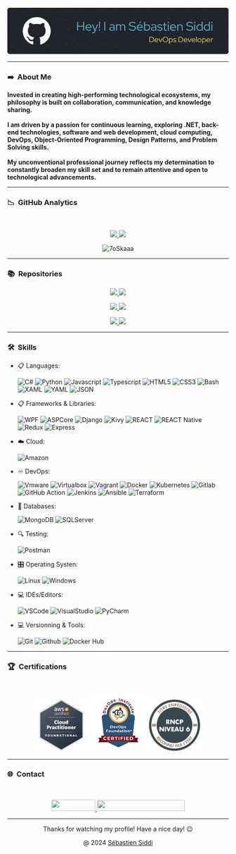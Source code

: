 ![Header](./github-header-image.png)

----
### ➡️ &nbsp;About Me

<div>
<p>
    <strong>
            Invested in creating high-performing technological ecosystems, my philosophy is built on collaboration, communication, and knowledge sharing.<br><br>
            I am driven by a passion for continuous learning, exploring .NET, back-end technologies, software and web development, cloud computing, DevOps, Object-Oriented Programming, Design Patterns, and Problem Solving skills.
            <br><br>
            My unconventional professional journey reflects my determination to constantly broaden my skill set and to remain attentive and open to technological advancements.
    </strong>
</p>
</div>

----
### 📉 &nbsp;GitHub Analytics

<br/>
<p align="center">
    <a href="https://github.com/sebastiensiddi">
        <img height="180em" src="https://github-readme-stats-eight-theta.vercel.app/api?username=sebastiensiddi&show_icons=true&theme=react&include_all_commits=true&count_private=true"/>
        <img height="180em" src="https://github-readme-stats-eight-theta.vercel.app/api/top-langs/?username=sebastiensiddi&layout=compact&langs_count=8&theme=react"/>
    </a>
</p>
<p align="center">
    <img src="https://komarev.com/ghpvc/?username=sebastiensiddi&label=Profile%20views&color=0047AB&style=plastic?" alt="7oSkaaa" height=22px, width=110px/>
</p>

----
### 📚 &nbsp;Repositories

<p align="center">
    <a href="https://github.com/SebastienSiddi/mrbeat">
        <img src="https://github-readme-stats.vercel.app/api/pin/?username=SebastienSiddi&repo=mrbeat&theme=react" />
    </a>
    <a href="https://github.com/SebastienSiddi/Pizza_mama_.NetCore">
        <img src="https://github-readme-stats.vercel.app/api/pin/?username=SebastienSiddi&repo=Pizza_mama_.NetCore&theme=react" />
    </a>
</p>
<p align="center">
    <a href="https://github.com/SebastienSiddi/SelfieAWookie.API.UI">
        <img src="https://github-readme-stats.vercel.app/api/pin/?username=SebastienSiddi&repo=SelfieAWookie.API.UI&theme=react" />
    </a>
    <a href="https://github.com/SebastienSiddi/Student_List">
        <img src="https://github-readme-stats.vercel.app/api/pin/?username=SebastienSiddi&repo=Student_List&theme=react" />
    </a>
</p>
<p align="center">
    <a href="https://github.com/SebastienSiddi/SysMaven">
        <img src="https://github-readme-stats.vercel.app/api/pin/?username=SebastienSiddi&repo=SysMaven&theme=react" />
    </a>
    <a href="https://github.com/SebastienSiddi/PC-Cleaner">
        <img src="https://github-readme-stats.vercel.app/api/pin/?username=SebastienSiddi&repo=PC-Cleaner&theme=react" />
    </a>
</p>

----
### 🛠️ &nbsp;Skills

<p align="center">

- 📋 Languages:

    ![C#](https://img.shields.io/badge/Code-CSharp-informational?style=flat&logo=csharp&logoColor=white&color=512BD4)
![Python](https://img.shields.io/badge/Code-Python-informational?style=flat&logo=python&logoColor=white&color=3776AB)
![Javascript](https://img.shields.io/badge/Code-JavaScript-informational?style=flat&logo=javascript&logoColor=white&color=F7DF1E)
![Typescript](https://img.shields.io/badge/Code-TypeScript-informational?style=flat&logo=typescript&logoColor=white&color=3178C6)
![HTML5](https://img.shields.io/badge/Code-HTML5-informational?style=flat&logo=html5&logoColor=white&color=E34F26)
![CSS3](https://img.shields.io/badge/Code-CSS3-informational?style=flat&logo=css3&logoColor=white&color=1572B6)
![Bash](https://img.shields.io/badge/Shell-Bash-informational?style=flat&logo=gnu-bash&logoColor=white&color=4EAA25)
![XAML](https://img.shields.io/badge/Xaml-XAML-informational?style=flat&logo=xaml&logoColor=white&color=0C54C2)
![YAML](https://img.shields.io/badge/Yaml-YAML-informational?style=flat&logo=yaml&logoColor=white&color=CB171E)
![JSON](https://img.shields.io/badge/Json-JSON-informational?style=flat&logo=json&logoColor=white&color=000000)

- 📋 Frameworks & Libraries:

    ![WPF](https://img.shields.io/badge/.Net-WPS-informational?style=flat&logo=microsoft&logoColor=white&color=512BD4)
![ASPCore](https://img.shields.io/badge/.Net-ASPCore-informational?style=flat&logo=microsoft&logoColor=white&color=512BD4)
![Django](https://img.shields.io/badge/Python-Django-informational?style=flat&logo=django&logoColor=white&color=092E20)
![Kivy](https://img.shields.io/badge/Python-Kivy-informational?style=flat&logo=python&logoColor=white&color=3776AB)
![REACT](https://img.shields.io/badge/NextJS-React-informational?style=flat&logo=react&logoColor=white&color=61DAFB)
![REACT Native](https://img.shields.io/badge/NextJS-ReactNative-informational?style=flat&logo=react&logoColor=white&color=61DAFB)
![Redux](https://img.shields.io/badge/JS-Redux-informational?style=flat&logo=redux&logoColor=white&color=764ABC)
![Express](https://img.shields.io/badge/NodeJS-Express-informational?style=flat&logo=nodedotjs&logoColor=white&color=339933)

- ☁️ Cloud:

    ![Amazon](https://img.shields.io/badge/AWS-Amazon-informational?style=flat&logo=amazonaws&logoColor=white&color=232F3E)

- ♾️ DevOps:

    ![Vmware](https://img.shields.io/badge/VM-Vmware/vSphere-informational?style=flat&logo=vmware&logoColor=white&color=607078)
![Virtualbox](https://img.shields.io/badge/VM-Virtualbox-informational?style=flat&logo=virtualbox&logoColor=white&color=183A61)
![Vagrant](https://img.shields.io/badge/VM-Vagrant-informational?style=flat&logo=vagrant&logoColor=white&color=1868F2)
![Docker](https://img.shields.io/badge/Container-Docker-informational?style=flat&logo=docker&logoColor=white&color=2496ED)
![Kubernetes](https://img.shields.io/badge/Orchestration-Kubernetes-informational?style=flat&logo=kubernetes&logoColor=white&color=326CE5)
![Gitlab](https://img.shields.io/badge/CI/CD-Gitlab-informational?style=flat&logo=gitlab&logoColor=white&color=FC6D26)
![GitHub Action](https://img.shields.io/badge/CI/CD-GitHub_Actions-informational?style=flat&logo=github&logoColor=white&color=181717)
![Jenkins](https://img.shields.io/badge/CI/CD-Jenkins-informational?style=flat&logo=jenkins&logoColor=white&color=D24939)
![Ansible](https://img.shields.io/badge/Automatisation-Ansible-informational?style=flat&logo=ansible&logoColor=white&color=EE0000)
![Terraform](https://img.shields.io/badge/IaC-Terraform-informational?style=flat&logo=terraform&logoColor=white&color=844FBA)

- 💾 Databases:

    ![MongoDB](https://img.shields.io/badge/NoSql-Mongodb-informational?style=flat&logo=mongodb&logoColor=white&color=47A248)
![SQLServer](https://img.shields.io/badge/SQL-SQLServer-informational?style=flat&logo=microsoftsqlserver&logoColor=white&color=CC2927)

- 🔍 Testing:

    ![Postman](https://img.shields.io/badge/API-Postman-informational?style=flat&logo=postman&logoColor=white&color=FF6C37)

- 🎛️ Operating Systen:

    ![Linux](https://img.shields.io/badge/OS-Linux-informational?style=flat&logo=linux&logoColor=white&color=FCC624)
![Windows](https://img.shields.io/badge/OS-Windows-informational?style=flat&logo=windows&logoColor=white&color=0078D4)

- 💻 IDEs/Editors:

  ![VSCode](https://img.shields.io/badge/IDE-VSCode-informational?style=flat&logo=visualstudiocode&logoColor=white&color=007ACC)
![VisualStudio](https://img.shields.io/badge/IDE-VisualStudio-informational?style=flat&logo=visualstudio&logoColor=white&color=5C2D91)
![PyCharm](https://img.shields.io/badge/IDE-PyCharm-informational?style=flat&logo=pycharm&logoColor=white&color=000000)

- 💻 Versionning & Tools:

  ![Git](https://img.shields.io/badge/Versionning-Git-informational?style=flat&logo=git&logoColor=white&color=F05032)
![Github](https://img.shields.io/badge/Repo-Github-informational?style=flat&logo=github&logoColor=white&color=181717)
![Docker Hub](https://img.shields.io/badge/Repo-DockerHub-informational?style=flat&logo=docker&logoColor=white&color=2496ED)
</p>

----
### 🏆 &nbsp;Certifications

<br/>
<p align="center">
    <img src="aws.png" width="120" height="120"/>
    <img src="DevOpsFoundation.png" width="130" height="130"/>
    <img src="rncp.png" width="120" height="120"/>
</p>

----
### 🌐 &nbsp;Contact

<br/>
<p align="center">
    <a href="https://linkedin.com/in/sebastiensiddi">
        <img src="https://img.shields.io/badge/-LinkedIn-0077B5?style=flat&logo=Linkedin&logoColor=white" width="100" height="26"/>
    </a>
    <a href="mailto:sebastien.siddi@gmail">
        <img src="https://img.shields.io/badge/-sebastien.siddi@gmail.com-D14836?style=flat&logo=Gmail&logoColor=white" width="200" height="25"/>
    </a>
</p>

----
<div align="center">
     Thanks for watching my profile! Have a nice day! 😉
</div>
<p align="center">
    @ 2024
    <a href="https://github.com/SebastienSiddi">
        Sébastien Siddi
    </a>
</p>
